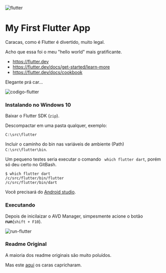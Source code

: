 ![flutter](https://user-images.githubusercontent.com/1257048/99012440-276ad180-252d-11eb-8862-1b4731e77f78.png)

# My First Flutter App

Caracas, como é Flutter é divertido, muito legal.

Acho que essa foi o meu "hello world" mais gratificante.

- https://flutter.dev
- https://flutter.dev/docs/get-started/learn-more
- https://flutter.dev/docs/cookbook

Elegante prá car...

![codigo-flutter](https://user-images.githubusercontent.com/1257048/99012096-5a609580-252c-11eb-9d55-f9d32f8f1660.png)

### Instalando no Windows 10

Baixar o Flutter SDK (`zip`).

Descompactar em uma pasta qualquer, exemplo:

    C:\src\flutter

Incluir o caminho do bin nas variáveis de ambiente (Path) `C:\src\flutter\bin`.

Um pequeno testes seria executar o comando ` which flutter dart`, porém só deu certo no GitBash.

    $ which flutter dart
    /c/src/flutter/bin/flutter
    /c/src/flutter/bin/dart

 Você precisará do [Android studio](https://developer.android.com/studio).

### Executando

Depois de inicilaizar o AVD Manager, simpesmente acione o botão __run__(`shift + F10`).

![run-flutter](https://user-images.githubusercontent.com/1257048/99012123-69dfde80-252c-11eb-8708-aed3c201059c.png)

### Readme Original

A maioria dos readme originais são muito poluídos.

Mas este [aqui](/readme-original.md) os caras capricharam.
